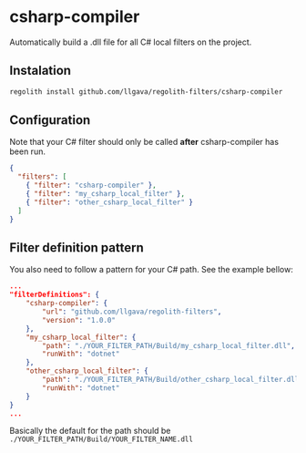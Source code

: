 # csharp-compiler
Automatically build a .dll file for all C# local filters on the project.

## Instalation
```sh
regolith install github.com/llgava/regolith-filters/csharp-compiler
```

## Configuration
Note that your C# filter should only be called **after** csharp-compiler has been run.

```json
{
  "filters": [
    { "filter": "csharp-compiler" },
    { "filter": "my_csharp_local_filter" },
    { "filter": "other_csharp_local_filter" }
  ]
}
```

## Filter definition pattern
You also need to follow a pattern for your C# path. See the example bellow:

```json
...
"filterDefinitions": {
	"csharp-compiler": {
		"url": "github.com/llgava/regolith-filters",
		"version": "1.0.0"
	},
	"my_csharp_local_filter": {
		"path": "./YOUR_FILTER_PATH/Build/my_csharp_local_filter.dll",
		"runWith": "dotnet"
	},
	"other_csharp_local_filter": {
		"path": "./YOUR_FILTER_PATH/Build/other_csharp_local_filter.dll",
		"runWith": "dotnet"
	}
}
...
```

Basically the default for the path should be `./YOUR_FILTER_PATH/Build/YOUR_FILTER_NAME.dll`
